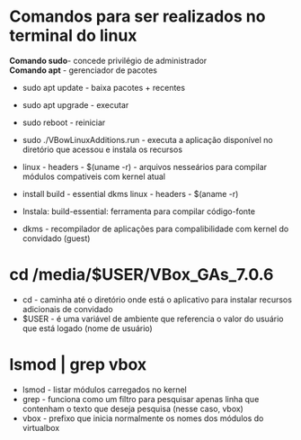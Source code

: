 # Comandos para ser realizados no terminal do linux<Br>

**Comando sudo**- concede privilégio de administrador<Br>
**Comando apt** - gerenciador de pacotes<Br>

- sudo apt update - baixa pacotes + recentes<Br>
- sudo apt upgrade - executar<Br>
- sudo reboot - reiniciar<Br>
- sudo  ./VBowLinuxAdditions.run - executa a aplicação disponível no diretório que acessou e instala os recursos<Br>

- linux - headers - $(uname  -r) - arquivos nesseários para compilar módulos compativeis com kernel atual<Br>
- install build - essential dkms linux - headers - $(aname  -r)<Br>
- Instala: build-essential: ferramenta para compilar código-fonte<Br>
- dkms - recompilador de aplicações para compalibilidade com kernel do convidado (guest)<Br>

# cd /media/$USER/VBox_GAs_7.0.6
- cd - caminha até o diretório onde está o aplicativo para instalar recursos adicionais de convidado<Br>
- $USER - é uma variável de ambiente que referencia o valor do usuário que está logado (nome de usuário)<Br>

# lsmod | grep vbox
- lsmod - listar módulos carregados no kernel<Br>
- grep - funciona como um filtro para pesquisar apenas linha que contenham o texto que deseja pesquisa (nesse caso, vbox)<Br>
- vbox - prefixo que inicia normalmente os nomes dos módulos do virtualbox<Br>
